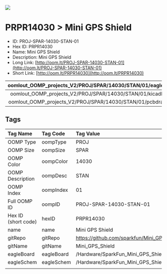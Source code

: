 


  
![][im]
# PRPR14030 > Mini GPS Shield

- ID: PROJ-SPAR-14030-STAN-01
- Hex ID: PRPR14030
- Name: Mini GPS Shield
- Description: Mini GPS Shield
- Long Link: [http://oom.lt/PROJ-SPAR-14030-STAN-01](http://oom.lt/PROJ-SPAR-14030-STAN-01)
- Short Link: [http://oom.lt/PRPR14030](http://oom.lt/PRPR14030)
  

|oomlout_OOMP_projects_V2/PROJ/SPAR/14030/STAN/01/eagleImage.png|oomlout_OOMP_projects_V2/PROJ/SPAR/14030/STAN/01/eagleSchemImage.png|oomlout_OOMP_projects_V2/PROJ/SPAR/14030/STAN/01/kicadPcb3dFront.png|oomlout_OOMP_projects_V2/PROJ/SPAR/14030/STAN/01/kicadPcb3dBack.png|
| :---: | :---: | :---: | :---: |
|oomlout_OOMP_projects_V2/PROJ/SPAR/14030/STAN/01/kicadPcb3d.png|oomlout_OOMP_projects_V2/PROJ/SPAR/14030/STAN/01/bomBack.png|oomlout_OOMP_projects_V2/PROJ/SPAR/14030/STAN/01/bomFront.png|oomlout_OOMP_projects_V2/PROJ/SPAR/14030/STAN/01/pcbdraw.svg|
|oomlout_OOMP_projects_V2/PROJ/SPAR/14030/STAN/01/pcbdrawBack.svg||||

## Tags
  

|Tag Name|Tag Code|Tag Value|
| :--- | :--- | :--- |
|OOMP Type|oompType|PROJ|
|OOMP Size|oompSize|SPAR|
|OOMP Color|oompColor|14030|
|OOMP Description|oompDesc|STAN|
|OOMP Index|oompIndex|01|
|Full OOMP ID|oompID|PROJ-SPAR-14030-STAN-01|
|Hex ID (short code)|hexID|PRPR14030|
|name|name|Mini GPS Shield|
|gitRepo|gitRepo|https://github.com/sparkfun/Mini_GPS_Shield|
|gitName|gitName|Mini_GPS_Shield|
|eagleBoard|eagleBoard|/Hardware/SparkFun_Mini_GPS_Shield.brd|
|eagleSchem|eagleSchem|/Hardware/SparkFun_Mini_GPS_Shield.sch|
||||



[im]: PROJ/SPAR/14030/STAN/01/kicadPcb3d_450.png
